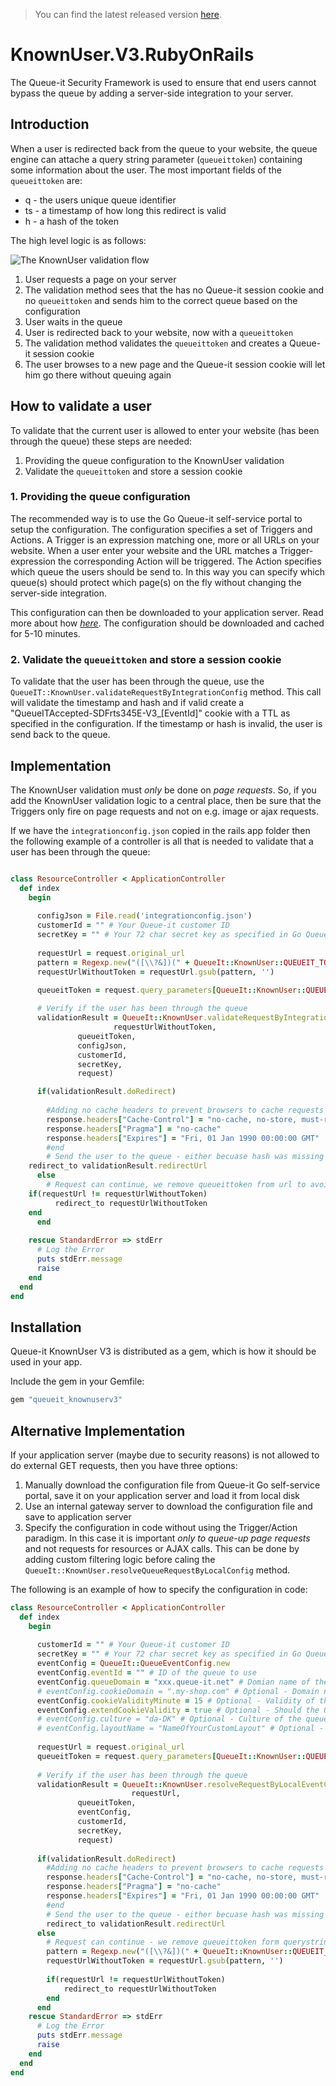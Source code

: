 >You can find the latest released version [here](https://github.com/queueit/KnownUser.V3.RubyOnRails/releases/latest).

# KnownUser.V3.RubyOnRails
The Queue-it Security Framework is used to ensure that end users cannot bypass the queue by adding a server-side integration to your server. 

## Introduction
When a user is redirected back from the queue to your website, the queue engine can attache a query string parameter (`queueittoken`) containing some information about the user. 
The most important fields of the `queueittoken` are:

 - q - the users unique queue identifier
 - ts - a timestamp of how long this redirect is valid
 - h - a hash of the token


The high level logic is as follows:

![The KnownUser validation flow](https://github.com/queueit/KnownUser.V3.RubyOnRails/blob/master/Documentation/KnownUser%20flow.PNG)

 1. User requests a page on your server
 2. The validation method sees that the has no Queue-it session cookie and no `queueittoken` and sends him to the correct queue based on the configuration
 3. User waits in the queue
 4. User is redirected back to your website, now with a `queueittoken`
 5. The validation method validates the `queueittoken` and creates a Queue-it session cookie
 6. The user browses to a new page and the Queue-it session cookie will let him go there without queuing again

## How to validate a user
To validate that the current user is allowed to enter your website (has been through the queue) these steps are needed:

 1. Providing the queue configuration to the KnownUser validation
 2. Validate the `queueittoken` and store a session cookie


### 1. Providing the queue configuration
The recommended way is to use the Go Queue-it self-service portal to setup the configuration. 
The configuration specifies a set of Triggers and Actions. A Trigger is an expression matching one, more or all URLs on your website. 
When a user enter your website and the URL matches a Trigger-expression the corresponding Action will be triggered. 
The Action specifies which queue the users should be send to. 
In this way you can specify which queue(s) should protect which page(s) on the fly without changing the server-side integration.

This configuration can then be downloaded to your application server. 
Read more about how *[here](https://github.com/queueit/KnownUser.V3.RubyOnRails/tree/master/Documentation)*. 
The configuration should be downloaded and cached for 5-10 minutes. 

### 2. Validate the `queueittoken` and store a session cookie
To validate that the user has been through the queue, use the `QueueIT::KnownUser.validateRequestByIntegrationConfig` method. 
This call will validate the timestamp and hash and if valid create a "QueueITAccepted-SDFrts345E-V3_[EventId]" cookie with a TTL as specified in the configuration.
If the timestamp or hash is invalid, the user is send back to the queue.


## Implementation
The KnownUser validation must *only* be done on *page requests*. 
So, if you add the KnownUser validation logic to a central place, then be sure that the Triggers only fire on page requests and not on e.g. image or ajax requests.

If we have the `integrationconfig.json` copied in the rails app folder then 
the following example of a controller is all that is needed to validate that a user has been through the queue:

```ruby

class ResourceController < ApplicationController
  def index
    begin
	
      configJson = File.read('integrationconfig.json')
      customerId = "" # Your Queue-it customer ID
      secretKey = "" # Your 72 char secret key as specified in Go Queue-it self-service platform
		
      requestUrl = request.original_url
      pattern = Regexp.new("([\\?&])(" + QueueIt::KnownUser::QUEUEIT_TOKEN_KEY + "=[^&]*)", Regexp::IGNORECASE)
      requestUrlWithoutToken = requestUrl.gsub(pattern, '')
			
      queueitToken = request.query_parameters[QueueIt::KnownUser::QUEUEIT_TOKEN_KEY.to_sym]

      # Verify if the user has been through the queue
      validationResult = QueueIt::KnownUser.validateRequestByIntegrationConfig(
	                   requestUrlWithoutToken,
			   queueitToken,
			   configJson,
			   customerId,
			   secretKey,			   
			   request)

      if(validationResult.doRedirect)	
      
        #Adding no cache headers to prevent browsers to cache requests
        response.headers["Cache-Control"] = "no-cache, no-store, must-revalidate"
        response.headers["Pragma"] = "no-cache"
        response.headers["Expires"] = "Fri, 01 Jan 1990 00:00:00 GMT"
        #end
        # Send the user to the queue - either becuase hash was missing or becuase is was invalid
	redirect_to validationResult.redirectUrl
      else
        # Request can continue, we remove queueittoken from url to avoid sharing of user specific token	
	if(requestUrl != requestUrlWithoutToken)
          redirect_to requestUrlWithoutToken
	end
      end
    
    rescue StandardError => stdErr
      # Log the Error
      puts stdErr.message
      raise
    end
  end
end
```

## Installation
Queue-it KnownUser V3 is distributed as a gem, which is how it should be used in your app.

Include the gem in your Gemfile:

```ruby
gem "queueit_knownuserv3"
```

## Alternative Implementation
If your application server (maybe due to security reasons) is not allowed to do external GET requests, then you have three options:

1. Manually download the configuration file from Queue-it Go self-service portal, save it on your application server and load it from local disk
2. Use an internal gateway server to download the configuration file and save to application server
3. Specify the configuration in code without using the Trigger/Action paradigm. In this case it is important *only to queue-up page requests* and not requests for resources or AJAX calls. 
This can be done by adding custom filtering logic before caling the `QueueIt::KnownUser.resolveQueueRequestByLocalConfig` method. 

The following is an example of how to specify the configuration in code:

```ruby
class ResourceController < ApplicationController	
  def index	
    begin 	  
     
      customerId = "" # Your Queue-it customer ID
      secretKey = "" # Your 72 char secret key as specified in Go Queue-it self-service platform		
      eventConfig = QueueIt::QueueEventConfig.new
      eventConfig.eventId = "" # ID of the queue to use
      eventConfig.queueDomain = "xxx.queue-it.net" # Domian name of the queue - usually in the format [CustomerId].queue-it.net
      # eventConfig.cookieDomain = ".my-shop.com" # Optional - Domain name where the Queue-it session cookie should be saved
      eventConfig.cookieValidityMinute = 15 # Optional - Validity of the Queue-it session cookie. Default is 10 minutes
      eventConfig.extendCookieValidity = true # Optional - Should the Queue-it session cookie validity time be extended each time the validation runs? Default is true.
      # eventConfig.culture = "da-DK" # Optional - Culture of the queue ticket layout in the format specified here: https:#msdn.microsoft.com/en-us/library/ee825488(v=cs.20).aspx Default is to use what is specified on Event
      # eventConfig.layoutName = "NameOfYourCustomLayout" # Optional - Name of the queue ticket layout - e.g. "Default layout by Queue-it". Default is to take what is specified on the Event
      
      requestUrl = request.original_url
      queueitToken = request.query_parameters[QueueIt::KnownUser::QUEUEIT_TOKEN_KEY.to_sym]
      
      # Verify if the user has been through the queue
      validationResult = QueueIt::KnownUser.resolveRequestByLocalEventConfig(
      	                   requestUrl,
			   queueitToken,
			   eventConfig,
			   customerId,
			   secretKey,
			   request)
      
      if(validationResult.doRedirect)	
        #Adding no cache headers to prevent browsers to cache requests
        response.headers["Cache-Control"] = "no-cache, no-store, must-revalidate"
        response.headers["Pragma"] = "no-cache"
        response.headers["Expires"] = "Fri, 01 Jan 1990 00:00:00 GMT"
        #end
      	# Send the user to the queue - either becuase hash was missing or becuase is was invalid
      	redirect_to validationResult.redirectUrl
      else
      	# Request can continue - we remove queueittoken form querystring parameter to avoid sharing of user specific token				
      	pattern = Regexp.new("([\\?&])(" + QueueIt::KnownUser::QUEUEIT_TOKEN_KEY + "=[^&]*)", Regexp::IGNORECASE)
      	requestUrlWithoutToken = requestUrl.gsub(pattern, '')
      	
      	if(requestUrl != requestUrlWithoutToken)
      		redirect_to requestUrlWithoutToken
      	end
      end
    rescue StandardError => stdErr
      # Log the Error
      puts stdErr.message
      raise
    end
  end
end
```
